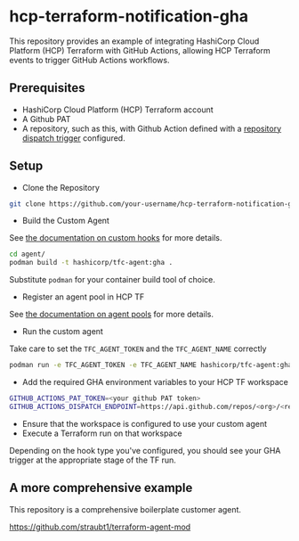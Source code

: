 # hcp-terraform-notification-gha

This repository provides an example of integrating HashiCorp Cloud Platform (HCP) Terraform with GitHub Actions, allowing HCP Terraform events to trigger GitHub Actions workflows.

## Prerequisites

- HashiCorp Cloud Platform (HCP) Terraform account
- A Github PAT
- A repository, such as this, with  Github Action defined with a [repository dispatch trigger](https://docs.github.com/en/rest/repos/repos?apiVersion=2022-11-28#create-a-repository-dispatch-event) configured.

## Setup

* Clone the Repository

```sh
git clone https://github.com/your-username/hcp-terraform-notification-gha.git
```

* Build the Custom Agent

See [the documentation on custom hooks](https://developer.hashicorp.com/terraform/cloud-docs/agents/hooks) for more details.

```sh
cd agent/
podman build -t hashicorp/tfc-agent:gha .
```

Substitute `podman` for your container build tool of choice.

* Register an agent pool in HCP TF

See [the documentation on agent pools](https://developer.hashicorp.com/terraform/cloud-docs/agents/agent-pools#manage-agent-pools) for more details.

* Run the custom agent

Take care to set the `TFC_AGENT_TOKEN` and the `TFC_AGENT_NAME` correctly

```sh
podman run -e TFC_AGENT_TOKEN -e TFC_AGENT_NAME hashicorp/tfc-agent:gha
```

* Add the required GHA environment variables to your HCP TF workspace

```sh
GITHUB_ACTIONS_PAT_TOKEN=<your github PAT token>
GITHUB_ACTIONS_DISPATCH_ENDPOINT=https://api.github.com/repos/<org>/<repository>/dispatches
```

* Ensure that the workspace is configured to use your custom agent
* Execute a Terraform run on that workspace

Depending on the hook type you've configured, you should see your GHA trigger at the appropriate stage of the TF run.

## A more comprehensive example

This repository is a comprehensive boilerplate customer agent.

https://github.com/straubt1/terraform-agent-mod